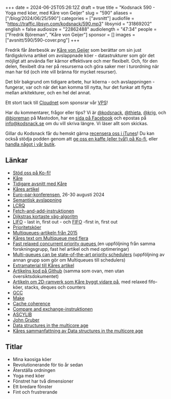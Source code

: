 +++
date = 2024-06-25T05:26:12Z
draft = true
title = "Kodsnack 590 - Yoga med köer, med Kåre von Geijer"
slug = "590"
aliases = ["/blog/2024/06/25/590"]
categories = ["avsnitt"]
audiofile = "https://traffic.libsyn.com/kodsnack/590.mp3"
libsynid = "31869202"
english = false
audiosize = "22862488"
audiolength = "47:34"
people = ["Fredrik Björeman", "Kåre von Geijer"]
sponsor = []
images = ["avsnitt/590/590-cover.png"]
+++

Fredrik får återbesök av [Kåre von Geijer](https://karevongeijer.com/) som berättar om sin just färdigskrivna artikel om avslappnade köer - datastrukturer som gör det möjligt att använda fler kärnor effektivare och mer flexibelt. Och, för den delen, flexibelt dra ner på resurserna och göra saker mer i turordning när man har tid (och inte vill bränna för mycket resurser).

Det blir bakgrund om tidigare arbete, hur köerna - och avslappningen - fungerar, var och när det kan komma till nytta, hur det funkar att flytta mellan arkitekturer, och en hel del annat.

Ett stort tack till [Cloudnet](https://www.cloudnet.se) som sponsrar vår [VPS](https://en.wikipedia.org/wiki/Virtual_private_server)!

Har du kommentarer, frågor eller tips? Vi är [@kodsnack](https://social.podsnack.se/@kodsnack), [@thieta](https://6510.nu/@thieta), [@krig](https://6510.nu/@krig), och [@bjoreman](https://toot.cafe/@bjoreman) på Mastodon, har en [sida på Facebook](https://www.facebook.com/) och epostas på [info@kodsnack.se](mailto:info@kodsnack.se) om du vill skriva längre. Vi läser allt som skickas.

Gillar du Kodsnack får du hemskt gärna [recensera oss i iTunes](https://itunes.apple.com/se/podcast/kodsnack/id561631498?l=en)! Du kan också stödja podden genom att <a href="https://ko-fi.com/kodsnack" rel="payment">ge oss en kaffe (eller två!) på Ko-fi</a>, eller [handla något i vår butik](https://shop.spreadshirt.se/kodsnack/).

## Länkar
* [Stöd oss på Ko-fi!](https://ko-fi.com/kodsnack)
* [Kåre](https://karevongeijer.com/)
* [Tidigare avsnitt med Kåre](https://kodsnack.se/people/k%C3%A5re-von-geijer/)
* [Kåres artikel](https://karevongeijer.com/research/how-to-relax-instantly.pdf)
* [Euro-par-konferensen](https://2024.euro-par.org/), 26-30 augusti 2024
* [Semantisk avslappning](https://arxiv.org/abs/1906.07105)
* [LCRQ](https://dl.acm.org/doi/10.1145/2442516.2442527)
* [Fetch-and-add-instruktionen](https://en.wikipedia.org/wiki/Fetch-and-add)
* [Djikstras kortaste väg-algoritm](https://en.wikipedia.org/wiki/Dijkstra%27s_algorithm)
* [LIFO](https://en.wikipedia.org/wiki/Stack_%28abstract_data_type%29) - last in, first out - och [FIFO](https://en.wikipedia.org/wiki/FIFO_%28computing_and_electronics%29) -first in, first out
* [Prioritetsköer](https://en.wikipedia.org/wiki/Priority_queue)
* [Multiqueues-artikeln från 2015](https://dl.acm.org/doi/10.1145/2755573.2755616)
* [Kåres text om Multiqueue med flera](https://karevongeijer.com/blog/multiqueue-introduction/)
* [Fast relaxed concurrent priority queues ](https://publikationen.bibliothek.kit.edu/1000138387/128022141) (en uppföljning från samma forskningsgrupp, fast hel artikel och med optimeringar)
* [Multi-queues can be state-of-the-art priority schedulers](https://dl.acm.org/doi/abs/10.1145/3503221.3508432) (uppföljning av annan grupp som gör om Multiqueues till schedulers)
* [Extramaterial till Kåres artikel](https://zenodo.org/records/11547063)
* [Artikelns kod på Github](https://github.com/dcs-chalmers/elastic-2d-relaxation) (samma som ovan, men utan översiktsdokumentet)
* [Artikeln om 2D-ramverk som Kåre byggt vidare på](https://drops.dagstuhl.de/storage/00lipics/lipics-vol146-disc2019/LIPIcs.DISC.2019.31/LIPIcs.DISC.2019.31.pdf), med relaxed fifo-köer, stacks, deques och counters
* [GCC](https://en.wikipedia.org/wiki/GNU_Compiler_Collection)
* [Make](https://en.wikipedia.org/wiki/Make_%28software%29)
* [Cache coherence](https://en.wikipedia.org/wiki/Cache_coherence)
* [Compare and exchange-instruktionen](https://www.felixcloutier.com/x86/cmpxchg)
* [ASCYLIB](https://github.com/LPD-EPFL/ASCYLIB)
* [John Gruber](https://en.wikipedia.org/wiki/John_Gruber)
* [Data structures in the multicore age](https://dl.acm.org/doi/10.1145/1897852.1897873)
* [Kåres sammanfattning av Data structures in the multicore age](https://karevongeijer.com/blog/data-structures-in-the-multicore-age/)

## Titlar
* Mina kaosiga köer
* Revolutionerande för tio år sedan
* Återställa ordningen
* Yoga med köer
* Fönstret har två dimensioner
* Ett bredare fönster
* Fint och frustrerande